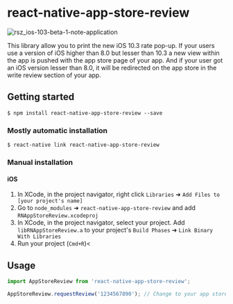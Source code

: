 
# react-native-app-store-review

![rsz_ios-103-beta-1-note-application](https://cloud.githubusercontent.com/assets/3551795/25345288/f78ff17e-2914-11e7-9939-8d2f6897bf7e.jpg)


This library allow you to print the new iOS 10.3 rate pop-up.
If your users use a version of iOS higher than 8.0 but lesser than 10.3 a new view within the app is pushed with the app store page of your app.
And if your user got an iOS version lesser than 8.0, it will be redirected on the app store in the write review section of your app.

## Getting started

`$ npm install react-native-app-store-review --save`

### Mostly automatic installation

`$ react-native link react-native-app-store-review`

### Manual installation


#### iOS

1. In XCode, in the project navigator, right click `Libraries` ➜ `Add Files to [your project's name]`
2. Go to `node_modules` ➜ `react-native-app-store-review` and add `RNAppStoreReview.xcodeproj`
3. In XCode, in the project navigator, select your project. Add `libRNAppStoreReview.a` to your project's `Build Phases` ➜ `Link Binary With Libraries`
4. Run your project (`Cmd+R`)<

## Usage
```javascript
import AppStoreReview from 'react-native-app-store-review';

AppStoreReview.requestReview('1234567890'); // Change to your app store id
```
